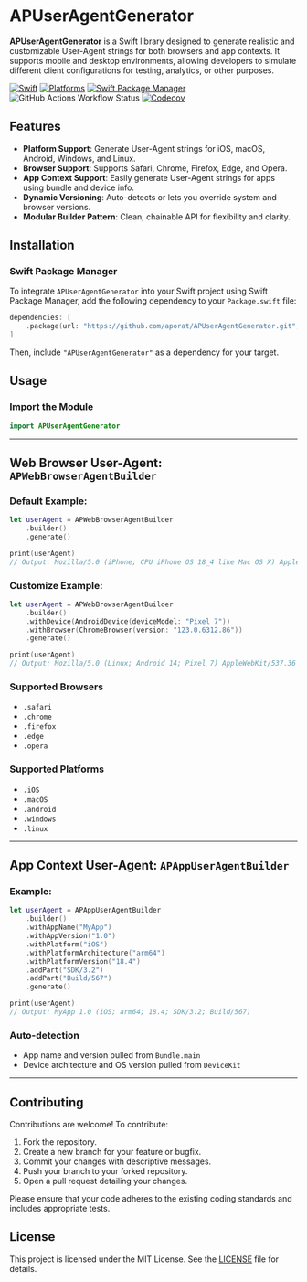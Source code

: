 # APUserAgentGenerator

**APUserAgentGenerator** is a Swift library designed to generate realistic and customizable User-Agent strings for both browsers and app contexts. It supports mobile and desktop environments, allowing developers to simulate different client configurations for testing, analytics, or other purposes.

[![Swift](https://img.shields.io/badge/Swift-5.9_5.10_6.0-orange?style=flat-square)](https://img.shields.io/badge/Swift-5.9_5.10_6.0-Orange?style=flat-square)
[![Platforms](https://img.shields.io/badge/Platforms-macOS_iOS_tvOS_watchOS_visionOS_-yellowgreen?style=flat-square)](https://img.shields.io/badge/Platforms-macOS_iOS_tvOS_watchOS_vision_OS?style=flat-square)
[![Swift Package Manager](https://img.shields.io/badge/Swift_Package_Manager-compatible-orange?style=flat-square)](https://img.shields.io/badge/Swift_Package_Manager-compatible-orange?style=flat-square)
![GitHub Actions Workflow Status](https://img.shields.io/github/actions/workflow/status/aporat/APUserAgentGenerator/ci.yml?style=flat-square)
[![Codecov](https://img.shields.io/codecov/c/github/aporat/APUserAgentGenerator?style=flat-square)](https://codecov.io/github/aporat/APUserAgentGenerator)

## Features

- **Platform Support**: Generate User-Agent strings for iOS, macOS, Android, Windows, and Linux.
- **Browser Support**: Supports Safari, Chrome, Firefox, Edge, and Opera.
- **App Context Support**: Easily generate User-Agent strings for apps using bundle and device info.
- **Dynamic Versioning**: Auto-detects or lets you override system and browser versions.
- **Modular Builder Pattern**: Clean, chainable API for flexibility and clarity.

## Installation

### Swift Package Manager

To integrate `APUserAgentGenerator` into your Swift project using Swift Package Manager, add the following dependency to your `Package.swift` file:

```swift
dependencies: [
    .package(url: "https://github.com/aporat/APUserAgentGenerator.git", from: "1.0.0")
]
```

Then, include `"APUserAgentGenerator"` as a dependency for your target.

## Usage

### Import the Module
```swift
import APUserAgentGenerator
```

---

## Web Browser User-Agent: `APWebBrowserAgentBuilder`

### Default Example:
```swift
let userAgent = APWebBrowserAgentBuilder
    .builder()
    .generate()

print(userAgent)
// Output: Mozilla/5.0 (iPhone; CPU iPhone OS 18_4 like Mac OS X) AppleWebKit/605.1.15 (KHTML, like Gecko) Version/18.4 Mobile/15E148 Safari/604.1
```

### Customize Example:
```swift
let userAgent = APWebBrowserAgentBuilder
    .builder()
    .withDevice(AndroidDevice(deviceModel: "Pixel 7"))
    .withBrowser(ChromeBrowser(version: "123.0.6312.86"))
    .generate()

print(userAgent)
// Output: Mozilla/5.0 (Linux; Android 14; Pixel 7) AppleWebKit/537.36 (KHTML, like Gecko) Chrome/123.0.6312.86 Mobile Safari/537.36
```

### Supported Browsers
- `.safari`
- `.chrome`
- `.firefox`
- `.edge`
- `.opera`

### Supported Platforms
- `.iOS`
- `.macOS`
- `.android`
- `.windows`
- `.linux`

---

## App Context User-Agent: `APAppUserAgentBuilder`

### Example:
```swift
let userAgent = APAppUserAgentBuilder
    .builder()
    .withAppName("MyApp")
    .withAppVersion("1.0")
    .withPlatform("iOS")
    .withPlatformArchitecture("arm64")
    .withPlatformVersion("18.4")
    .addPart("SDK/3.2")
    .addPart("Build/567")
    .generate()

print(userAgent)
// Output: MyApp 1.0 (iOS; arm64; 18.4; SDK/3.2; Build/567)
```

### Auto-detection
- App name and version pulled from `Bundle.main`
- Device architecture and OS version pulled from `DeviceKit`

---

## Contributing

Contributions are welcome! To contribute:

1. Fork the repository.
2. Create a new branch for your feature or bugfix.
3. Commit your changes with descriptive messages.
4. Push your branch to your forked repository.
5. Open a pull request detailing your changes.

Please ensure that your code adheres to the existing coding standards and includes appropriate tests.

## License

This project is licensed under the MIT License. See the [LICENSE](LICENSE) file for details.
